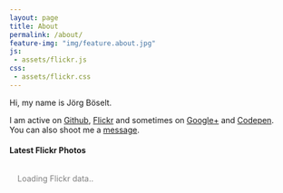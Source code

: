 ```yaml
---
layout: page
title: About
permalink: /about/
feature-img: "img/feature.about.jpg"
js:
 - assets/flickr.js
css:
 - assets/flickr.css
---
```


Hi, my name is Jörg Böselt.

I am active on [Github](https://github.com/RoboSparrow), [Flickr](https://www.flickr.com/photos/_-_oe_-_/) and sometimes on [Google+](https://plus.google.com/100846454403797627551) and [Codepen](http://codepen.io/RoboSparrow/#).  
You can also shoot me a [message](/contact).

<h4>Latest Flickr Photos</h4>
<section id="FlickrPublicPhotos"><div class="text-center" style="color:grey;padding:1em;">Loading Flickr data..</div></section>
